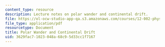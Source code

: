 ```yaml
---
content_type: resource
description: Lecture notes on polar wander and continental drift.
file: https://ol-ocw-studio-app-qa.s3.amazonaws.com/courses/12-002-physics-and-chemistry-of-the-terrestrial-planets-fall-2008/3629fac71023048a68c95d33cc1f7167_MIT12_002f08_lec21.pdf
file_type: application/pdf
resourcetype: Document
title: Polar Wander and Continental Drift
uid: 3629fac7-1023-048a-68c9-5d33cc1f7167
---
```

